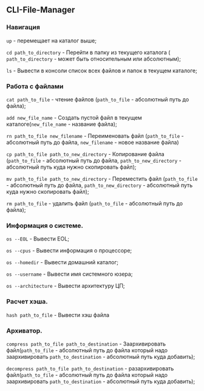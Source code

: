 ## CLI-File-Manager

### Навигация 

`up` - перемещает на каталог выше;

`cd path_to_directory` - Перейти в папку из текущего каталога ( `path_to_directory` - может быть относительным или абсолютным); 

`ls` - Вывести в консоли список всех файлов и папок в текущем каталоге;

### Работа с файлами

`cat path_to_file` - чтение файлов (`path_to_file` - абсолютный путь до файла); 

`add new_file_name` - Создать пустой файл в текущем каталоге(`new_file_name` - название файла);

`rn path_to_file new_filename` - Переименовать файл (`path_to_file` - абсолютный путь до файла, `new_filename` - новое название файла)

`cp path_to_file path_to_new_directory` - Копирование файла (`path_to_file` - абсолютный путь до файла, `path_to_new_directory` - абсолютный путь куда нужно скопировать файл);

`mv path_to_file path_to_new_directory` - Переместить файл (`path_to_file` - абсолютный путь до файла, `path_to_new_directory` - абсолютный путь куда нужно скопировать файл);

`rm path_to_file` - удалить файл (`path_to_file` - абсолютный путь до файла);

### Информация о системе.

`os --EOL` - Вывести EOL;

`os --cpus` - Вывести информация о процессоре;

`os --homedir` - Вывести домашний каталог;

`os --username` - Вывести имя системного юзера;

`os --architecture` - Вывести архитектуру ЦП;

### Расчет хэша.

`hash path_to_file` - Вывести хэш файла

### Архиватор.

`compress path_to_file path_to_destination` - Заархивировать файл(`path_to_file` - абсолютный путь до файла который надо заархивировать `path_to_destination` - абсолютный путь куда добавить);

`decompress path_to_file path_to_destination` - разархивировать файл(`path_to_file` - абсолютный путь до файла который надо заархивировать `path_to_destination` - абсолютный путь куда добавить);


